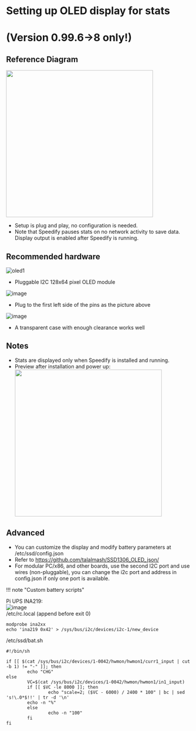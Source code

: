 <h1>Setting up OLED display for stats</h1> 
<h1>(Version 0.99.6->8 only!)</h1>

## Reference Diagram

<img src="https://user-images.githubusercontent.com/96490382/159758215-0ab75c25-10ed-4628-b1fa-7341327f053f.png" height=400>  
  
* Setup is plug and play, no configuration is needed.  
* Note that Speedify pauses stats on no network activity to save data.
Display output is enabled after Speedify is running.
## Recommended hardware  
![oled1](https://user-images.githubusercontent.com/96490382/159758422-d94381b5-4d25-40ea-a96c-b74e941d89db.PNG)  

- Pluggable I2C 128x64 pixel OLED module    

![image](https://user-images.githubusercontent.com/96490382/159759242-21c7cd0a-b613-4b92-b494-14c02174ff82.png)    

- Plug to the first left side of the pins as the picture above  

![image](https://user-images.githubusercontent.com/96490382/159758512-f56e7bcc-47de-44a9-9e95-ad58ebd5887a.png)    

- A transparent case with enough clearance works well

## Notes
* Stats are displayed only when Speedify is installed and running.<br>
* Preview after installation and power up:<br>
<img src="https://user-images.githubusercontent.com/96490382/159760745-5ab94ec4-1ae8-4f66-bc5c-938e9d871dc6.gif" height=400><br>
## Advanced
* You can customize the display and modify battery parameters at /etc/ssd/config.json<br>
* Refer to https://github.com/talalmash/SSD1306_OLED_json/<br>
* For modular PC/x86, and other boards, use the second I2C port and use wires (non-pluggable), you can change the i2c port and address in config.json if only one port is available.

!!! note "Custom battery scripts"
 
Pi UPS INA219:  
![image](https://user-images.githubusercontent.com/96490382/165628877-c3d9d892-5ed4-47e6-b535-68ffdf3c56e2.png)   
/etc/rc.local (append before exit 0)   

```
modprobe ina2xx
echo 'ina219 0x42' > /sys/bus/i2c/devices/i2c-1/new_device
```

/etc/ssd/bat.sh

```
#!/bin/sh

if [[ $(cat /sys/bus/i2c/devices/1-0042/hwmon/hwmon1/curr1_input | cut -b 1) != "-" ]]; then
        echo "CHG"
else
        VC=$(cat /sys/bus/i2c/devices/1-0042/hwmon/hwmon1/in1_input)
        if [[ $VC -le 8000 ]]; then
                echo "scale=2; ($VC - 6000) / 2400 * 100" | bc | sed 's!\.0*$!!' | tr -d '\n'
        echo -n "%"
        else
                echo -n "100"
        fi
fi
```
